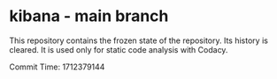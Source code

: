 # kibana - main branch

This repository contains the frozen state of the repository.
Its history is cleared. It is used only for static code
analysis with Codacy.

Commit Time: 1712379144
